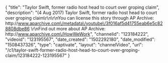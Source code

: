{
    "title": "Taylor Swift, former radio host head to court over groping claim",
    "description": "(4 Aug 2017) Taylor Swift, former radio host head to court over groping claim\r\n\r\nYou can license this story through AP Archive: http:\/\/www.aparchive.com\/metadata\/youtube\/3f016af5d41755eab6e5c828808dbe86 \r\nFind out more about AP Archive: http:\/\/www.aparchive.com\/HowWeWork",
    "channelid": "123184222",
    "videoid": "123195567",
    "date_created": "1502292180",
    "date_modified": "1508437326",
    "type": "captivate",
    "layout": "channelVideo",
    "url": "\/c1\/taylor-swift-former-radio-host-head-to-court-over-groping-claim\/123184222-123195567"
}